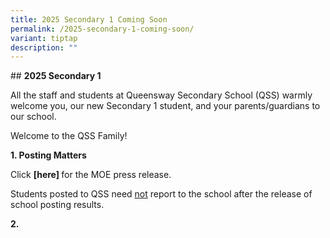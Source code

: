 ```yaml
---
title: 2025 Secondary 1 Coming Soon
permalink: /2025-secondary-1-coming-soon/
variant: tiptap
description: ""
---
```

<p>## <strong>2025 Secondary 1</strong>
</p>
<p>All the staff and students at Queensway Secondary School (QSS) warmly
welcome you, our new Secondary 1 student, and your parents/guardians to
our school.</p>
<p>Welcome to the QSS Family!</p>
<p><strong>1. Posting Matters</strong>
</p>
<p>Click <strong>[here] </strong>for the MOE press release.</p>
<p>Students posted to QSS need <u>not</u> report to the school after the release
of school posting results.</p>
<p></p>
<p><strong>2.</strong>
</p>
<p></p>
<p></p>